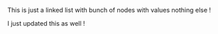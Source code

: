 This is just a linked list with bunch of nodes with values nothing else !

I just updated this as well !
